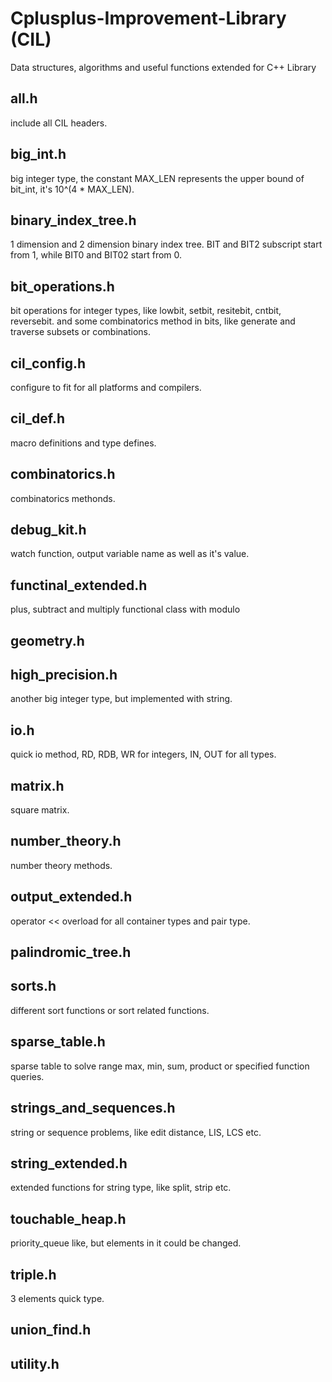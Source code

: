 # Cplusplus-Improvement-Library (CIL)
Data structures, algorithms and useful functions extended for C++ Library

## all.h
include all CIL headers.

## big_int.h
big integer type, the constant MAX_LEN represents the upper bound of bit_int, it's 10^(4 * MAX_LEN).

## binary_index_tree.h
1 dimension and 2 dimension binary index tree. BIT and BIT2 subscript start from 1, while BIT0 and BIT02 start from 0.

## bit_operations.h
bit operations for integer types, like lowbit, setbit, resitebit, cntbit, reversebit. 
and some combinatorics method in bits, like generate and traverse subsets or combinations.

## cil_config.h
configure to fit for all platforms and compilers.

## cil_def.h
macro definitions and type defines.

## combinatorics.h
combinatorics methonds.

## debug_kit.h
watch function, output variable name as well as it's value.

## functinal_extended.h
plus, subtract and multiply functional class with modulo

## geometry.h

## high_precision.h
another big integer type, but implemented with string.

## io.h
quick io method, RD, RDB, WR for integers, IN, OUT for all types.

## matrix.h
square matrix.

## number_theory.h
number theory methods.

## output_extended.h
operator << overload for all container types and pair type.

## palindromic_tree.h

## sorts.h
different sort functions or sort related functions.

## sparse_table.h
sparse table to solve range max, min, sum, product or specified function queries.

## strings_and_sequences.h
string or sequence problems, like edit distance, LIS, LCS etc.

## string_extended.h
extended functions for string type, like split, strip etc.

## touchable_heap.h
priority_queue like, but elements in it could be changed.

## triple.h
3 elements quick type.

## union_find.h

## utility.h
